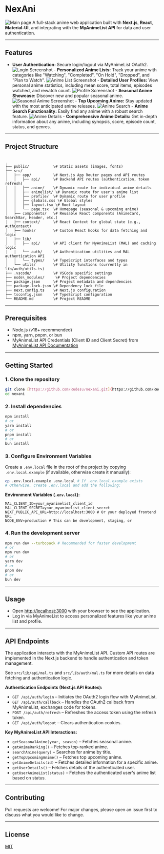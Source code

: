 # NexAni

![Main page](https://i.imgur.com/vgNQBcA.png) A full-stack anime web application built with **Next.js**, **React**, **Material-UI**, and integrating with the **MyAnimeList API** for data and user authentication.

---

## Features

-   **User Authentication:** Secure login/logout via MyAnimeList OAuth2.
    ![Login Screenshot](https://i.imgur.com/xNsiTP6.gif) -   **Personalized Anime Lists:** Track your anime with categories like "Watching", "Completed", "On Hold", "Dropped", and "Plan to Watch".
    ![Anime List Screenshot](https://i.imgur.com/GJO3BqN.gif) -   **Detailed User Profiles:** View personal anime statistics, including mean score, total items, episodes watched, and rewatch count.
    ![Profile Screenshot](https://i.imgur.com/2htiriQ.png) -   **Seasonal Anime Showcase:** Discover new and popular seasonal anime.
    ![Seasonal Anime Screenshot](https://i.imgur.com/JjJmMVp.jpeg) -   **Top Upcoming Anime:** Stay updated with the most anticipated anime releases.
    ![Anime Search](https://i.imgur.com/NzqQuIi.png) -   **Anime Search Functionality:** Easily find any anime with a robust search feature.
    ![Anime Details](https://i.imgur.com/5iMtvr2.png) -   **Comprehensive Anime Details:** Get in-depth information about any anime, including synopsis, score, episode count, status, and genres.

---

## Project Structure

```

.
├── public/           \# Static assets (images, fonts)
├── src/
│   ├── app/          \# Next.js App Router pages and API routes
│   │   ├── api/      \# Backend API routes (authentication, token refresh)
│   │   ├── anime/    \# Dynamic route for individual anime details
│   │   ├── animelist/ \# Dynamic route for user's anime list
│   │   ├── profile/  \# Dynamic route for user profile
│   │   ├── globals.css \# Global styles
│   │   ├── layout.tsx \# Root layout
│   │   └── page.tsx  \# Homepage (seasonal & upcoming anime)
│   ├── components/   \# Reusable React components (AnimeCard, SearchBar, Header, etc.)
│   ├── context/      \# React Context for global state (e.g., AuthContext)
│   ├── hooks/        \# Custom React hooks for data fetching and logic
│   ├── lib/
│   │   ├── api/      \# API client for MyAnimeList (MAL) and caching logic
│   │   └── auth/     \# Authentication utilities and MAL authentication API
│   │   └── types/    \# TypeScript interfaces and types
│   └── utils/        \# Utility functions (currently in lib/auth/utils.ts)
├── .vscode/          \# VSCode specific settings
├── node\_modules/     \# Project dependencies
├── package.json      \# Project metadata and dependencies
├── package-lock.json \# Dependency lock file
├── next.config.ts    \# Next.js configuration
├── tsconfig.json     \# TypeScript configuration
└── README.md         \# Project README

````

---

## Prerequisites

-   Node.js (v18+ recommended)
-   npm, yarn, pnpm, or bun
-   MyAnimeList API Credentials (Client ID and Client Secret) from [MyAnimeList API Documentation](https://myanimelist.net/apibase)

---

## Getting Started

### 1. Clone the repository

```sh
git clone [https://github.com/Redesu/nexani.git](https://github.com/Redesu/nexani.git) # Adjust if the repository name is different
cd nexani
````

### 2\. Install dependencies

```sh
npm install
# or
yarn install
# or
pnpm install
# or
bun install
```

### 3\. Configure Environment Variables

Create a `.env.local` file in the root of the project by copying `.env.local.example` (if available, otherwise create it manually):

```sh
cp .env.local.example .env.local # If .env.local.example exists
# Otherwise, create .env.local and add the following:
```

**Environment Variables (`.env.local`):**

```
MAL_CLIENT_ID=your_myanimelist_client_id
MAL_CLIENT_SECRET=your_myanimelist_client_secret
NEXT_PUBLIC_API_URL=http://localhost:3000 # Or your deployed frontend URL
NODE_ENV=production # This can be development, staging, or 
```

### 4\. Run the development server

```sh
npm run dev --turbopack # Recommended for faster development
# or
npm run dev
# or
yarn dev
# or
pnpm dev
# or
bun dev
```

-----

## Usage

  - Open [http://localhost:3000](http://localhost:3000) with your browser to see the application.
  - Log in via MyAnimeList to access personalized features like your anime list and profile.

-----

## API Endpoints

The application interacts with the MyAnimeList API. Custom API routes are implemented in the Next.js backend to handle authentication and token management.

See `src/lib/api/mal.ts` and `src/lib/auth/mal.ts` for more details on data fetching and authentication logic.

**Authentication Endpoints (Next.js API Routes):**

  - `GET /api/auth/login` – Initiates the OAuth2 login flow with MyAnimeList.
  - `GET /api/auth/callback` – Handles the OAuth2 callback from MyAnimeList, exchanges code for tokens.
  - `POST /api/auth/refresh` – Refreshes the access token using the refresh token.
  - `GET /api/auth/logout` – Clears authentication cookies.

**Key MyAnimeList API Interactions:**

  - `getSeasonalAnime(year, season)` – Fetches seasonal anime.
  - `getAnimeRanking()` – Fetches top-ranked anime.
  - `searchAnime(query)` – Searches for anime by title.
  - `getTopUpcomingAnime()` – Fetches top upcoming anime.
  - `getAnimeDetails(id)` – Fetches detailed information for a specific anime.
  - `getUserDetails()` – Fetches details of the authenticated user.
  - `getUserAnimeList(status)` – Fetches the authenticated user's anime list based on status.

-----

## Contributing

Pull requests are welcome\! For major changes, please open an issue first to discuss what you would like to change.

-----

## License

[MIT](https://www.google.com/search?q=LICENSE)